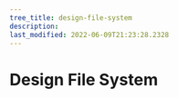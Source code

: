 ```yaml
---
tree_title: design-file-system
description: 
last_modified: 2022-06-09T21:23:28.2328
---
```


# Design File System

